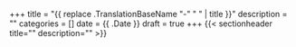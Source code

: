 +++
title = "{{ replace .TranslationBaseName "-" " " | title }}"
description = "" 
categories = []
date = {{ .Date }}
draft = true
+++
{{< sectionheader 
    title="" 
    description=""
    >}}
